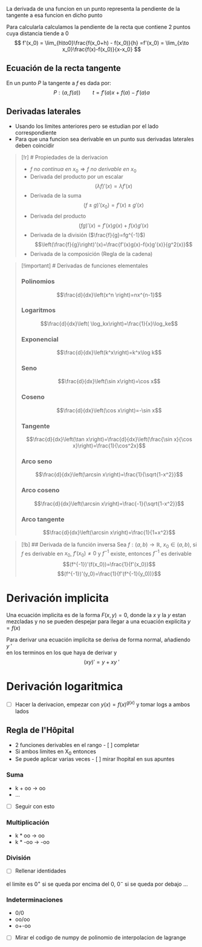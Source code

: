 La derivada de una funcion en un punto representa la pendiente de la tangente a esa funcion en dicho punto

Para calcularla calculamos la pendiente de la recta que contiene 2 puntos cuya distancia tiende a 0
$$
f'(x_0) = \lim_{h\to0}\frac{f(x_0+h) - f(x_0)}{h} =f'(x_0) = \lim_{x\to x_0}\frac{f(x)-f(x_0)}{x-x_0}
$$
## Ecuación de la recta tangente
En un punto $P$ la tangente a $f$ es dada por:
$$ P:(a,f(a))\qquad t=f'(a)x\ +\ f(a)-f'(a)a$$

## Derivadas laterales
- Usando los limites anteriores pero se estudian por el lado correspondiente
- Para que una funcion sea derivable en un punto sus derivadas laterales deben coincidir

> [!r] # Propiedades de la derivacion
> - $f\ no\ continua\ en\ x_0\Rightarrow f \ no\ derivable\ en\ x_0$
> - Derivada del producto por un escalar$$(\lambda f)'(x)=\lambda f'(x)$$
> - Derivada de la suma$$(f\pm g)'(x_0)=f'(x)\pm g'(x)$$
> - Derivada del producto$$(fg)'(x)=f'(x)g(x)+f(x)g'(x)$$
> - Derivada de la división ($\frac{f}{g}=fg^{-1}$)$$\left(\frac{f}{g}\right)'(x)=\frac{f'(x)g(x)-f(x)g'(x)}{g^2(x)}$$
> - Derivada de la composición (Regla de la cadena)

> [!important] # Derivadas de funciones elementales 
> ### Polinomios
> $$\frac{d}{dx}\left(x^n \right)=nx^{n-1}$$
> ### Logaritmos
> $$\frac{d}{dx}\left( \log_kx\right)=\frac{1}{x}\log_ke$$
> ### Exponencial
> $$\frac{d}{dx}\left(k^x\right)=k^x\log k$$
> ### Seno
> $$\frac{d}{dx}\left(\sin x\right)=\cos x$$
> ### Coseno
> $$\frac{d}{dx}\left(\cos x\right)=-\sin x$$
> ### Tangente
> $$\frac{d}{dx}\left(\tan x\right)=\frac{d}{dx}\left(\frac{\sin x}{\cos x}\right)=\frac{1}{\cos^2x}$$
> ### Arco seno
> $$\frac{d}{dx}\left(\arcsin x\right)=\frac{1}{\sqrt{1-x^2}}$$
> ### Arco coseno
> $$\frac{d}{dx}\left(\arcsin x\right)=\frac{-1}{\sqrt{1-x^2}}$$
> ### Arco tangente
> $$\frac{d}{dx}\left(\arcsin x\right)=\frac{1}{1+x^2}$$
> 
> 

> [!b] ## Derivada de la función inversa
> Sea $f:(a,b)\to\mathbb{R}$, $x_0\in(a,b)$, si $f$ es derivable en $x_0$, $f'(x_0)\neq0$ y $f^{-1}$ existe, entonces $f^{-1}$ es derivable $$(f^{-1})'(f(x_0))=\frac{1}{f'(x_0)}$$$$(f^{-1})'(y_0)=\frac{1}{f'(f^{-1}(y_0))}$$    
# Derivación implicita
Una ecuación implicita es de la forma $F(x,y)=0$, donde la $x$ y la $y$ estan mezcladas y no se pueden despejar para llegar a una ecuación explícita $y=f(x)$ 

Para derivar una ecuación implicita se deriva de forma normal, añadiendo $y\ '$    
en los terminos en los que haya de derivar y $$(xy)'=y+xy\ '$$
# Derivación logaritmica
- [ ] Hacer la derivacion, empezar con $y(x)=f(x)^{g(x)}$ y tomar logs a ambos lados


## Regla de l'Hôpital
- 2 funciones derivables en el rango - [ ] completar
- Si ambos limites en X$_0$ entonces
- Se puede aplicar varias veces - [ ] mirar lhopital en sus apuntes


### Suma
- k + oo -> oo
- ...
- [ ] Seguir con esto
### Multiplicación
- k * oo -> oo
- k * -oo -> -oo
### División
- [ ] Rellenar identidades

el limite es 0$^+$ si se queda por encima del 0, 0$^-$ si se queda por debajo ...

### Indeterminaciones
- 0/0
- oo/oo
- o+-oo


- [ ] Mirar el codigo de numpy de polinomio de interpolacion de lagrange


